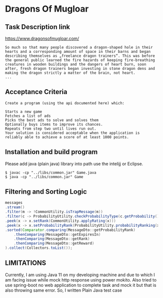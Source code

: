 # Dragons Of Mugloar

## Task Description link 
https://www.dragonsofmugloar.com/
```
So much so that many people discovered a dragon-shaped hole in their hearts and a corresponding amount of space in their barns and began describing themselves as „freelance dragon trainers“. This was before the general public learned the fire hazards of keeping fire-breathing creatures in wooden buildings and the dangers of heart burn, soon after, fresh dragon trainers began investing in stone dragon dens and making the dragon strictly a matter of the brain, not heart.
...
```

## Acceptance Criteria
```
Create a program (using the api documented here) which:

Starts a new game
Fetches a list of ads
Picks the best ads to solve and solves them
Optionally buys items to improve its chances.
Repeats from step two until lives run out.
Your solution is considered acceptable when the application is reliably able to achieve a score of at least 1000 points.
```

## Installation and build program

Please add java (plain java) library into path use the intelijj or Eclipse.

``` Required Java 
$ javac -cp "../libs/common.jar" Game.java 
$ java -cp "../libs/common.jar" Game
```

## Filtering and Sorting Logic

```Java
messages
.stream()
.filter(m -> !CommonUtility.isTrapMessage(m))
.filter(c -> ProbabilityUtility.checkProbabilityType(c.getProbability()) != ProbabilityType.IGNORE)
.peek(x -> x.setRank(CommonUtility.applyRating(x)))
.peek(x -> x.setProbabilityRank(ProbabilityUtility.probabilityRanking(x.getProbability())))
.sorted(Comparator.comparing(MessageDto::getProbabilityRank)
    .thenComparing(MessageDto::getExpiresIn)
    .thenComparing(MessageDto::getRank)
    .thenComparing(MessageDto::getReward)
).collect(Collectors.toList());
```

## LIMITATIONS

Currently, I am using Java 11 on my developing machine and due to which I am facing issue while mock http response using power mokito. Also tried to use spring-boot no web application to complete task and mock it but that is also throwing same error. So, I written Plain Java test case

